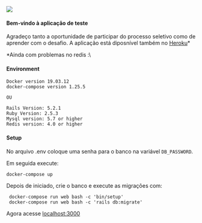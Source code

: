 ![](https://www.estudar.org.br/wp-content/themes/fundacao-estudar-2/images/logo-header.png)

#### Bem-vindo à aplicação de teste

Agradeço tanto a oportunidade de participar do processo seletivo como de aprender com o desafio.
A aplicação está diposnível também no [Heroku](https://pure-forest-53924.herokuapp.com)*

*Ainda com problemas no redis :\

#### Environment
```
Docker version 19.03.12
docker-compose version 1.25.5

OU

Rails Version: 5.2.1
Ruby Version: 2.5.3
Mysql version: 5.7 or higher
Redis version: 4.0 or higher
```

#### Setup
No arquivo .env coloque uma senha para o banco na variável `DB_PASSWORD`.

Em seguida execute:
```
docker-compose up
```

Depois de iniciado, crie o banco e execute as migrações com:
```
 docker-compose run web bash -c 'bin/setup'
 docker-compose run web bash -c 'rails db:migrate'
```

Agora acesse [localhost:3000](localhost:3000)

